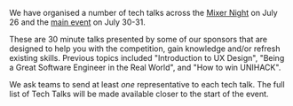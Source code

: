 We have organised a number of tech talks across the [Mixer Night](../mixer-night.md) on July 26 and the [main event](schedule.md) on July 30-31.

These are 30 minute talks presented by some of our sponsors that are designed to help you with the competition, gain knowledge and/or refresh existing skills. Previous topics included "Introduction to UX Design", "Being a Great Software Engineer in the Real World", and "How to win UNIHACK".

We ask teams to send at least *one* representative to each tech talk. The full list of Tech Talks will be made available closer to the start of the event.

